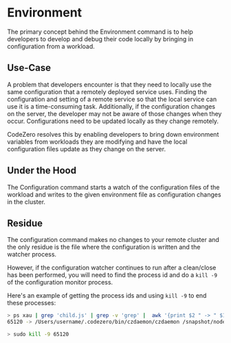 # Environment

The primary concept behind the Environment command is to help developers to develop and debug their code locally by bringing in configuration from a workload.

## Use-Case

A problem that developers encounter is that they need to locally use the same configuration that a remotely deployed service uses. Finding the configuration and setting of a remote service so that the local service can use it is a time-consuming task. Additionally, if the configuration changes on the server, the developer may not be aware of those changes when they occur. Configurations need to be updated locally as they change remotely.

CodeZero resolves this by enabling developers to bring down environment variables from workloads they are modifying and have the local configuration files update as they change on the server.

## Under the Hood

The Configuration command starts a watch of the configuration files of the workload and writes to the given environment file as configuration changes in the cluster.

## Residue

The configuration command makes no changes to your remote cluster and the only residue is the file where the configuration is written and the watcher process.

However, if the configuration watcher continues to run after a clean/close has been performed, you will need to find the process id and do a `kill -9` of the configuration monitor process.

Here's an example of getting the process ids and using `kill -9` to end these processes:

```bash
> ps xau | grep 'child.js' | grep -v 'grep' |  awk '{print $2 " -> " $11, $12}'
65120 -> /Users/username/.codezero/bin/czdaemon/czdaemon /snapshot/node-monorepo/gulpfile.js/tmp/czdaemon/package/lib/engine/services/monitors/env/child.js
```

```bash
> sudo kill -9 65120
```


